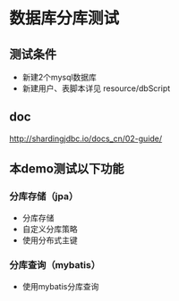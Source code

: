 # 数据库分库测试


## 测试条件
- 新建2个mysql数据库
- 新建用户、表脚本详见 resource/dbScript

##  doc  
 http://shardingjdbc.io/docs_cn/02-guide/

## 本demo测试以下功能
### 分库存储（jpa）
- 分库存储
- 自定义分库策略
- 使用分布式主键
### 分库查询（mybatis）
- 使用mybatis分库查询
